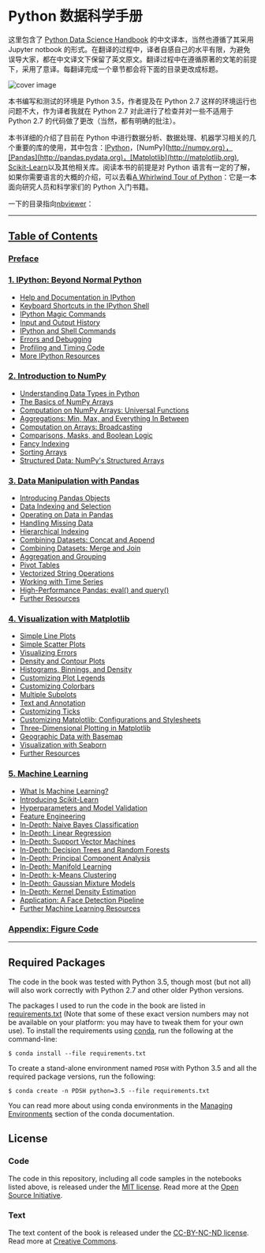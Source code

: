 # Python 数据科学手册

这里包含了 [Python Data Science Handbook](http://shop.oreilly.com/product/0636920034919.do) 的中文译本，当然也遵循了其采用 Jupyter notbook 的形式。在翻译的过程中，译者自感自己的水平有限，为避免误导大家，都在中文译文下保留了英文原文。翻译过程中在遵循原著的文笔的前提下，采用了意译。每翻译完成一个章节都会将下面的目录更改成标题。

![cover image](notebooks/figures/PDSH-cover.png)

本书编写和测试的环境是 Python 3.5，作者提及在 Python 2.7 这样的环境运行也问题不大，作为译者我就在 Python 2.7 对此进行了检查并对一些不适用于 Python 2.7 的代码做了更改（当然，都有明确的批注）。

本书详细的介绍了目前在 Python 中进行数据分析、数据处理、机器学习相关的几个重要的库的使用，其中包含：[IPython](http://ipython.org)，[NumPy](http://numpy.org），[Pandas](http://pandas.pydata.org)，[Matplotlib](http://matplotlib.org), [Scikit-Learn](http://scikit-learn.org)以及其他相关库。阅读本书的前提是对 Python 语言有一定的了解，如果你需要语言的大概的介绍，可以去看[A Whirlwind Tour of Python](https://github.com/jakevdp/WhirlwindTourOfPython)：它是一本面向研究人员和科学家们的 Python 入门书籍。

一下的目录指向[nbviewer](http://nbviewer.jupyter.org)：

---
## [Table of Contents](http://nbviewer.jupyter.org/github/aisensiy/PythonDataScienceHandbook-CN/blob/master/notebooks/Index.ipynb)

### [Preface](http://nbviewer.jupyter.org/github/aisensiy/PythonDataScienceHandbook-CN/blob/master/notebooks/00.00-Preface.ipynb)

### [1. IPython: Beyond Normal Python](http://nbviewer.jupyter.org/github/aisensiy/PythonDataScienceHandbook-CN/blob/master/notebooks/01.00-IPython-Beyond-Normal-Python.ipynb)
- [Help and Documentation in IPython](http://nbviewer.jupyter.org/github/aisensiy/PythonDataScienceHandbook-CN/blob/master/notebooks/01.01-Help-And-Documentation.ipynb)
- [Keyboard Shortcuts in the IPython Shell](http://nbviewer.jupyter.org/github/aisensiy/PythonDataScienceHandbook-CN/blob/master/notebooks/01.02-Shell-Keyboard-Shortcuts.ipynb)
- [IPython Magic Commands](http://nbviewer.jupyter.org/github/aisensiy/PythonDataScienceHandbook-CN/blob/master/notebooks/01.03-Magic-Commands.ipynb)
- [Input and Output History](http://nbviewer.jupyter.org/github/aisensiy/PythonDataScienceHandbook-CN/blob/master/notebooks/01.04-Input-Output-History.ipynb)
- [IPython and Shell Commands](http://nbviewer.jupyter.org/github/aisensiy/PythonDataScienceHandbook-CN/blob/master/notebooks/01.05-IPython-And-Shell-Commands.ipynb)
- [Errors and Debugging](http://nbviewer.jupyter.org/github/aisensiy/PythonDataScienceHandbook-CN/blob/master/notebooks/01.06-Errors-and-Debugging.ipynb)
- [Profiling and Timing Code](http://nbviewer.jupyter.org/github/aisensiy/PythonDataScienceHandbook-CN/blob/master/notebooks/01.07-Timing-and-Profiling.ipynb)
- [More IPython Resources](http://nbviewer.jupyter.org/github/aisensiy/PythonDataScienceHandbook-CN/blob/master/notebooks/01.08-More-IPython-Resources.ipynb)

### [2. Introduction to NumPy](http://nbviewer.jupyter.org/github/aisensiy/PythonDataScienceHandbook-CN/blob/master/notebooks/02.00-Introduction-to-NumPy.ipynb)
- [Understanding Data Types in Python](http://nbviewer.jupyter.org/github/aisensiy/PythonDataScienceHandbook-CN/blob/master/notebooks/02.01-Understanding-Data-Types.ipynb)
- [The Basics of NumPy Arrays](http://nbviewer.jupyter.org/github/aisensiy/PythonDataScienceHandbook-CN/blob/master/notebooks/02.02-The-Basics-Of-NumPy-Arrays.ipynb)
- [Computation on NumPy Arrays: Universal Functions](http://nbviewer.jupyter.org/github/aisensiy/PythonDataScienceHandbook-CN/blob/master/notebooks/02.03-Computation-on-arrays-ufuncs.ipynb)
- [Aggregations: Min, Max, and Everything In Between](http://nbviewer.jupyter.org/github/aisensiy/PythonDataScienceHandbook-CN/blob/master/notebooks/02.04-Computation-on-arrays-aggregates.ipynb)
- [Computation on Arrays: Broadcasting](http://nbviewer.jupyter.org/github/aisensiy/PythonDataScienceHandbook-CN/blob/master/notebooks/02.05-Computation-on-arrays-broadcasting.ipynb)
- [Comparisons, Masks, and Boolean Logic](http://nbviewer.jupyter.org/github/aisensiy/PythonDataScienceHandbook-CN/blob/master/notebooks/02.06-Boolean-Arrays-and-Masks.ipynb)
- [Fancy Indexing](http://nbviewer.jupyter.org/github/aisensiy/PythonDataScienceHandbook-CN/blob/master/notebooks/02.07-Fancy-Indexing.ipynb)
- [Sorting Arrays](http://nbviewer.jupyter.org/github/aisensiy/PythonDataScienceHandbook-CN/blob/master/notebooks/02.08-Sorting.ipynb)
- [Structured Data: NumPy's Structured Arrays](http://nbviewer.jupyter.org/github/aisensiy/PythonDataScienceHandbook-CN/blob/master/notebooks/02.09-Structured-Data-NumPy.ipynb)

### [3. Data Manipulation with Pandas](http://nbviewer.jupyter.org/github/aisensiy/PythonDataScienceHandbook-CN/blob/master/notebooks/03.00-Introduction-to-Pandas.ipynb)
- [Introducing Pandas Objects](http://nbviewer.jupyter.org/github/aisensiy/PythonDataScienceHandbook-CN/blob/master/notebooks/03.01-Introducing-Pandas-Objects.ipynb)
- [Data Indexing and Selection](http://nbviewer.jupyter.org/github/aisensiy/PythonDataScienceHandbook-CN/blob/master/notebooks/03.02-Data-Indexing-and-Selection.ipynb)
- [Operating on Data in Pandas](http://nbviewer.jupyter.org/github/aisensiy/PythonDataScienceHandbook-CN/blob/master/notebooks/03.03-Operations-in-Pandas.ipynb)
- [Handling Missing Data](http://nbviewer.jupyter.org/github/aisensiy/PythonDataScienceHandbook-CN/blob/master/notebooks/03.04-Missing-Values.ipynb)
- [Hierarchical Indexing](http://nbviewer.jupyter.org/github/aisensiy/PythonDataScienceHandbook-CN/blob/master/notebooks/03.05-Hierarchical-Indexing.ipynb)
- [Combining Datasets: Concat and Append](http://nbviewer.jupyter.org/github/aisensiy/PythonDataScienceHandbook-CN/blob/master/notebooks/03.06-Concat-And-Append.ipynb)
- [Combining Datasets: Merge and Join](http://nbviewer.jupyter.org/github/aisensiy/PythonDataScienceHandbook-CN/blob/master/notebooks/03.07-Merge-and-Join.ipynb)
- [Aggregation and Grouping](http://nbviewer.jupyter.org/github/aisensiy/PythonDataScienceHandbook-CN/blob/master/notebooks/03.08-Aggregation-and-Grouping.ipynb)
- [Pivot Tables](http://nbviewer.jupyter.org/github/aisensiy/PythonDataScienceHandbook-CN/blob/master/notebooks/03.09-Pivot-Tables.ipynb)
- [Vectorized String Operations](http://nbviewer.jupyter.org/github/aisensiy/PythonDataScienceHandbook-CN/blob/master/notebooks/03.10-Working-With-Strings.ipynb)
- [Working with Time Series](http://nbviewer.jupyter.org/github/aisensiy/PythonDataScienceHandbook-CN/blob/master/notebooks/03.11-Working-with-Time-Series.ipynb)
- [High-Performance Pandas: eval() and query()](http://nbviewer.jupyter.org/github/aisensiy/PythonDataScienceHandbook-CN/blob/master/notebooks/03.12-Performance-Eval-and-Query.ipynb)
- [Further Resources](http://nbviewer.jupyter.org/github/aisensiy/PythonDataScienceHandbook-CN/blob/master/notebooks/03.13-Further-Resources.ipynb)

### [4. Visualization with Matplotlib](http://nbviewer.jupyter.org/github/aisensiy/PythonDataScienceHandbook-CN/blob/master/notebooks/04.00-Introduction-To-Matplotlib.ipynb)
- [Simple Line Plots](http://nbviewer.jupyter.org/github/aisensiy/PythonDataScienceHandbook-CN/blob/master/notebooks/04.01-Simple-Line-Plots.ipynb)
- [Simple Scatter Plots](http://nbviewer.jupyter.org/github/aisensiy/PythonDataScienceHandbook-CN/blob/master/notebooks/04.02-Simple-Scatter-Plots.ipynb)
- [Visualizing Errors](http://nbviewer.jupyter.org/github/aisensiy/PythonDataScienceHandbook-CN/blob/master/notebooks/04.03-Errorbars.ipynb)
- [Density and Contour Plots](http://nbviewer.jupyter.org/github/aisensiy/PythonDataScienceHandbook-CN/blob/master/notebooks/04.04-Density-and-Contour-Plots.ipynb)
- [Histograms, Binnings, and Density](http://nbviewer.jupyter.org/github/aisensiy/PythonDataScienceHandbook-CN/blob/master/notebooks/04.05-Histograms-and-Binnings.ipynb)
- [Customizing Plot Legends](http://nbviewer.jupyter.org/github/aisensiy/PythonDataScienceHandbook-CN/blob/master/notebooks/04.06-Customizing-Legends.ipynb)
- [Customizing Colorbars](http://nbviewer.jupyter.org/github/aisensiy/PythonDataScienceHandbook-CN/blob/master/notebooks/04.07-Customizing-Colorbars.ipynb)
- [Multiple Subplots](http://nbviewer.jupyter.org/github/aisensiy/PythonDataScienceHandbook-CN/blob/master/notebooks/04.08-Multiple-Subplots.ipynb)
- [Text and Annotation](http://nbviewer.jupyter.org/github/aisensiy/PythonDataScienceHandbook-CN/blob/master/notebooks/04.09-Text-and-Annotation.ipynb)
- [Customizing Ticks](http://nbviewer.jupyter.org/github/aisensiy/PythonDataScienceHandbook-CN/blob/master/notebooks/04.10-Customizing-Ticks.ipynb)
- [Customizing Matplotlib: Configurations and Stylesheets](http://nbviewer.jupyter.org/github/aisensiy/PythonDataScienceHandbook-CN/blob/master/notebooks/04.11-Settings-and-Stylesheets.ipynb)
- [Three-Dimensional Plotting in Matplotlib](http://nbviewer.jupyter.org/github/aisensiy/PythonDataScienceHandbook-CN/blob/master/notebooks/04.12-Three-Dimensional-Plotting.ipynb)
- [Geographic Data with Basemap](http://nbviewer.jupyter.org/github/aisensiy/PythonDataScienceHandbook-CN/blob/master/notebooks/04.13-Geographic-Data-With-Basemap.ipynb)
- [Visualization with Seaborn](http://nbviewer.jupyter.org/github/aisensiy/PythonDataScienceHandbook-CN/blob/master/notebooks/04.14-Visualization-With-Seaborn.ipynb)
- [Further Resources](http://nbviewer.jupyter.org/github/aisensiy/PythonDataScienceHandbook-CN/blob/master/notebooks/04.15-Further-Resources.ipynb)

### [5. Machine Learning](http://nbviewer.jupyter.org/github/aisensiy/PythonDataScienceHandbook-CN/blob/master/notebooks/05.00-Machine-Learning.ipynb)
- [What Is Machine Learning?](http://nbviewer.jupyter.org/github/aisensiy/PythonDataScienceHandbook-CN/blob/master/notebooks/05.01-What-Is-Machine-Learning.ipynb)
- [Introducing Scikit-Learn](http://nbviewer.jupyter.org/github/aisensiy/PythonDataScienceHandbook-CN/blob/master/notebooks/05.02-Introducing-Scikit-Learn.ipynb)
- [Hyperparameters and Model Validation](http://nbviewer.jupyter.org/github/aisensiy/PythonDataScienceHandbook-CN/blob/master/notebooks/05.03-Hyperparameters-and-Model-Validation.ipynb)
- [Feature Engineering](http://nbviewer.jupyter.org/github/aisensiy/PythonDataScienceHandbook-CN/blob/master/notebooks/05.04-Feature-Engineering.ipynb)
- [In-Depth: Naive Bayes Classification](http://nbviewer.jupyter.org/github/aisensiy/PythonDataScienceHandbook-CN/blob/master/notebooks/05.05-Naive-Bayes.ipynb)
- [In-Depth: Linear Regression](http://nbviewer.jupyter.org/github/aisensiy/PythonDataScienceHandbook-CN/blob/master/notebooks/05.06-Linear-Regression.ipynb)
- [In-Depth: Support Vector Machines](http://nbviewer.jupyter.org/github/aisensiy/PythonDataScienceHandbook-CN/blob/master/notebooks/05.07-Support-Vector-Machines.ipynb)
- [In-Depth: Decision Trees and Random Forests](http://nbviewer.jupyter.org/github/aisensiy/PythonDataScienceHandbook-CN/blob/master/notebooks/05.08-Random-Forests.ipynb)
- [In-Depth: Principal Component Analysis](http://nbviewer.jupyter.org/github/aisensiy/PythonDataScienceHandbook-CN/blob/master/notebooks/05.09-Principal-Component-Analysis.ipynb)
- [In-Depth: Manifold Learning](http://nbviewer.jupyter.org/github/aisensiy/PythonDataScienceHandbook-CN/blob/master/notebooks/05.10-Manifold-Learning.ipynb)
- [In-Depth: k-Means Clustering](http://nbviewer.jupyter.org/github/aisensiy/PythonDataScienceHandbook-CN/blob/master/notebooks/05.11-K-Means.ipynb)
- [In-Depth: Gaussian Mixture Models](http://nbviewer.jupyter.org/github/aisensiy/PythonDataScienceHandbook-CN/blob/master/notebooks/05.12-Gaussian-Mixtures.ipynb)
- [In-Depth: Kernel Density Estimation](http://nbviewer.jupyter.org/github/aisensiy/PythonDataScienceHandbook-CN/blob/master/notebooks/05.13-Kernel-Density-Estimation.ipynb)
- [Application: A Face Detection Pipeline](http://nbviewer.jupyter.org/github/aisensiy/PythonDataScienceHandbook-CN/blob/master/notebooks/05.14-Image-Features.ipynb)
- [Further Machine Learning Resources](http://nbviewer.jupyter.org/github/aisensiy/PythonDataScienceHandbook-CN/blob/master/notebooks/05.15-Learning-More.ipynb)

### [Appendix: Figure Code](http://nbviewer.jupyter.org/github/aisensiy/PythonDataScienceHandbook-CN/blob/master/notebooks/06.00-Figure-Code.ipynb)

---

## Required Packages

The code in the book was tested with Python 3.5, though most (but not all) will also work correctly with Python 2.7 and other older Python versions.

The packages I used to run the code in the book are listed in [requirements.txt](requirements.txt) (Note that some of these exact version numbers may not be available on your platform: you may have to tweak them for your own use).
To install the requirements using [conda](http://conda.pydata.org), run the following at the command-line:

```
$ conda install --file requirements.txt
```

To create a stand-alone environment named ``PDSH`` with Python 3.5 and all the required package versions, run the following:

```
$ conda create -n PDSH python=3.5 --file requirements.txt
```

You can read more about using conda environments in the [Managing Environments](http://conda.pydata.org/docs/using/envs.html) section of the conda documentation.


## License

### Code
The code in this repository, including all code samples in the notebooks listed above, is released under the [MIT license](LICENSE-CODE). Read more at the [Open Source Initiative](https://opensource.org/licenses/MIT).

### Text
The text content of the book is released under the [CC-BY-NC-ND license](LICENSE-TEXT). Read more at [Creative Commons](https://creativecommons.org/licenses/by-nc-nd/3.0/us/legalcode).
